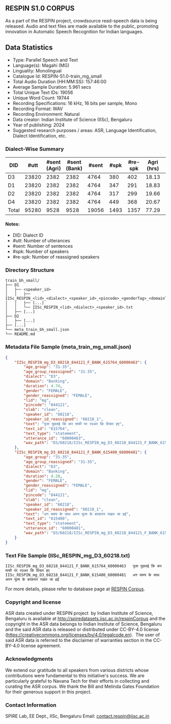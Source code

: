 ## RESPIN S1.0 CORPUS ##

As a part of the RESPIN project, crowdsource read-speech data is being released. Audio and text files
are made available to the public, promoting innovation in Automatic Speech Recognition for Indian languages.

## Data Statistics ##

- Type: Parallel Speech and Text
- Language(s): Magahi (MG)
- Linguality: Monolingual
- Catalogue Id: RESPIN-S1.0-train_mg_small
- Total Audio Duration (HH:MM:SS): 157:46:00
- Average Sample Duration: 5.961 secs
- Total Unique Text IDs: 19056
- Unique Word Count: 19744
- Recording Specifications: 16 kHz, 16 bits per sample, Mono
- Recording Format: WAV
- Recording Environment: Natural
- Data creator: Indian Institute of Science (IISc), Bengaluru
- Year of publishing: 2024
- Suggested research purposes / areas: ASR, Language Identification, Dialect Identification, etc.

### Dialect-Wise Summary ###
| DID   | #utt | #sent (Agri) | #sent (Bank) | #sent | #spk | #re-spk | Agri (hrs) | Bank (hrs) | Total (hrs) |
|-------|------|--------------|--------------|-------|------|---------|------------|------------|-------------|
| D3 | 23820 | 2382 | 2382 | 4764 | 380 | 402 | 18.13 | 18.59 | 36.72 |
| D1 | 23820 | 2382 | 2382 | 4764 | 347 | 291 | 18.83 | 21.11 | 39.94 |
| D2 | 23820 | 2382 | 2382 | 4764 | 317 | 299 | 19.66 | 19.40 | 39.06 |
| D4 | 23820 | 2382 | 2382 | 4764 | 449 | 368 | 20.67 | 21.38 | 42.05 |
| Total | 95280 | 9528 | 9528 | 19056 | 1493 | 1357 | 77.29 | 80.47 | 157.77 |



#### Notes:
- DID: Dialect ID
- #utt: Number of utterances
- #sent: Number of sentences
- #spk: Number of speakers
- #re-spk: Number of reassigned speakers

### Directory Structure ###
```
train_bh_small/
├── D1
│   ├── <speaker_id>
│   │   ├── IISc_RESPIN_<lid>_<dialect>_<speaker_id>_<pincode>_<genderTag>_<domainTag>_<text_id>_<uttid>.wav
│   │   ├── [...]
│   │   └── IISc_RESPIN_<lid>_<dialect>_<speaker_id>.txt
│   ├── [...]
├── D2
│   ├── [...]
├── [...]
└── meta_train_bh_small.json
└── README.md
```

### Metadata File Sample (meta_train_mg_small.json) ###

```json
{
    "IISc_RESPIN_mg_D3_60218_844121_F_BANK_615764_60000463": {
        "age_group": "31-35",
        "age_group_reassigned": "31-35",
        "dialect": "D3",
        "domain": "Banking",
        "duration": 4.74,
        "gender": "FEMALE",
        "gender_reassigned": "FEMALE",
        "lid": "mg",
        "pincode": "844121",
        "slab": "clean",
        "speaker_id": "60218",
        "speaker_id_reassigned": "60218_1",
        "text": "पूजा पुछलई कि कर माफी पर रउअर कि विचार हए",
        "text_id": "615764",
        "text_type": "statement",
        "utterance_id": "60000463",
        "wav_path": "D3/60218/IISc_RESPIN_mg_D3_60218_844121_F_BANK_615764_60000463.wav"
    },
    "IISc_RESPIN_mg_D3_60218_844121_F_BANK_615400_60000481": {
        "age_group": "31-35",
        "age_group_reassigned": "31-35",
        "dialect": "D3",
        "domain": "Banking",
        "duration": 4.28,
        "gender": "FEMALE",
        "gender_reassigned": "FEMALE",
        "lid": "mg",
        "pincode": "844121",
        "slab": "clean",
        "speaker_id": "60218",
        "speaker_id_reassigned": "60218_1",
        "text": "धन समय के साथ अपन मूल्य के बरकरार रखल जा हई",
        "text_id": "615400",
        "text_type": "statement",
        "utterance_id": "60000481",
        "wav_path": "D3/60218/IISc_RESPIN_mg_D3_60218_844121_F_BANK_615400_60000481.wav"
    }
}
```

### Text File Sample (IISc_RESPIN_mg_D3_60218.txt) ###
```
IISc_RESPIN_mg_D3_60218_844121_F_BANK_615764_60000463	पूजा पुछलई कि कर माफी पर रउअर कि विचार हए
IISc_RESPIN_mg_D3_60218_844121_F_BANK_615400_60000481	धन समय के साथ अपन मूल्य के बरकरार रखल जा हई

```

For more details, please refer to database page at [RESPIN Corpus](http://spiredatasets.iisc.ac.in/respinCorpus).

### Copyright and license ###

ASR data created under RESPIN project  by Indian Institute of Science, Bengaluru is available
at http://spiredatasets.iisc.ac.in/respinCorpus and the copyright in the ASR data belongs to
Indian Institute of Science, Bengaluru and the said ASR data is released or distributed under
CC-BY-4.0 license (https://creativecommons.org/licenses/by/4.0/legalcode.en).  The user of
said ASR data is referred to the disclaimer of warranties section in the CC-BY-4.0 license
agreement.


### Acknowledgments ###

We extend our gratitude to all speakers from various districts whose contributions were fundamental to this initiative's success.
We are particularly grateful to Navana Tech for their efforts in collecting and curating the ASR corpus.
We thank the Bill and Melinda Gates Foundation for their generous support in this project.

### Contact Information ###

SPIRE Lab, EE Dept., IISc, Bengaluru
Email: contact.respin@iisc.ac.in